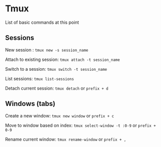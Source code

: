 # Tmux

List of basic commands at this point

## Sessions

New session : `tmux new -s session_name`

Attach to existing session: `tmux attach -t session_name`

Switch to a session: `tmux switch -t session_name`

List sessions: `tmux list-sessions`

Detach current session: `tmux detach` or `prefix + d`

## Windows (tabs)

Create a new window: `tmux new window` or `prefix + c`

Move to window based on index: `tmux select-window -t :0-9` or `prefix + 0-9`

Rename current window: `tmux rename-window` or `prefix + ,`

